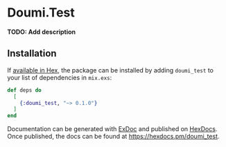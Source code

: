 # Doumi.Test

**TODO: Add description**

## Installation

If [available in Hex](https://hex.pm/docs/publish), the package can be installed
by adding `doumi_test` to your list of dependencies in `mix.exs`:

```elixir
def deps do
  [
    {:doumi_test, "~> 0.1.0"}
  ]
end
```

Documentation can be generated with [ExDoc](https://github.com/elixir-lang/ex_doc)
and published on [HexDocs](https://hexdocs.pm). Once published, the docs can
be found at <https://hexdocs.pm/doumi_test>.

